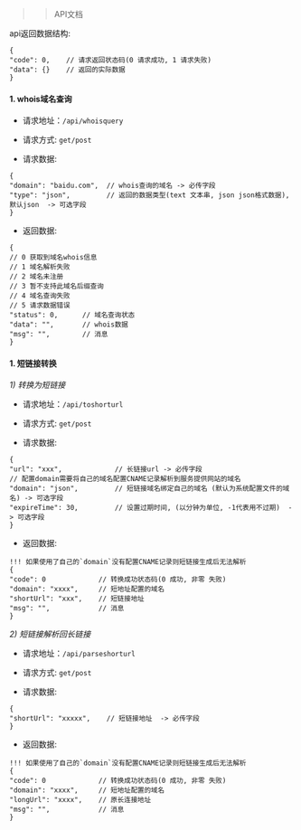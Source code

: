 >> API文档

api返回数据结构: 
```text
{
"code": 0,    // 请求返回状态码(0 请求成功, 1 请求失败)
"data": {}    // 返回的实际数据
}
```

#### 1. whois域名查询

- 请求地址：`/api/whoisquery`

- 请求方式: `get/post`

- 请求数据: 
```text
{
"domain": "baidu.com",  // whois查询的域名 -> 必传字段
"type": "json",         // 返回的数据类型(text 文本串, json json格式数据), 默认json  -> 可选字段    
}
```
- 返回数据:
```text
{
// 0 获取到域名whois信息
// 1 域名解析失败
// 2 域名未注册
// 3 暂不支持此域名后缀查询
// 4 域名查询失败
// 5 请求数据错误
"status": 0,      // 域名查询状态
"data": "",       // whois数据
"msg": "",        // 消息
}
```

#### 1. 短链接转换

*1) 转换为短链接* 
 
- 请求地址：`/api/toshorturl`

- 请求方式: `get/post`

- 请求数据: 
```text
{
"url": "xxx",             // 长链接url -> 必传字段
// 配置domain需要将自己的域名配置CNAME记录解析到服务提供网站的域名
"domain": "json",         // 短链接域名绑定自己的域名 (默认为系统配置文件的域名) -> 可选字段  
"expireTime": 30,         // 设置过期时间, (以分钟为单位, -1代表用不过期)  -> 可选字段  
}
```
- 返回数据:
```text
!!! 如果使用了自己的`domain`没有配置CNAME记录则短链接生成后无法解析
{
"code": 0             // 转换成功状态码(0 成功, 非零 失败) 
"domain": "xxxx",     // 短地址配置的域名
"shortUrl": "xxx",    // 短链接地址
"msg": "",            // 消息
}
```

*2) 短链接解析回长链接*

- 请求地址：`/api/parseshorturl`

- 请求方式: `get/post`

- 请求数据: 
```text
{
"shortUrl": "xxxxx",    // 短链接地址  -> 必传字段
}
```
- 返回数据:
```text
!!! 如果使用了自己的`domain`没有配置CNAME记录则短链接生成后无法解析
{
"code": 0             // 转换成功状态码(0 成功, 非零 失败) 
"domain": "xxxx",     // 短地址配置的域名
"longUrl": "xxxx",    // 原长连接地址
"msg": "",            // 消息
}
```